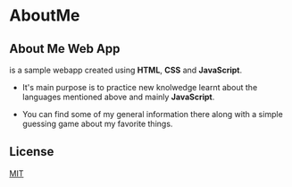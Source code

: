 # AboutMe

## About Me Web App 
is a sample webapp created using **HTML**, **CSS** and **JavaScript**.

- It's main purpose is to practice new knolwedge learnt about the languages mentioned above and mainly **JavaScript**.
  
- You can find some of my general information there along with a simple guessing game about my favorite things.


## License
[MIT](https://choosealicense.com/licenses/mit/)